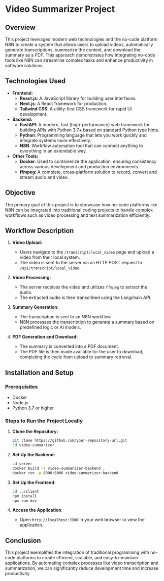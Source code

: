 # Video Summarizer Project

## Overview

This project leverages modern web technologies and the no-code platform N8N to create a system that allows users to upload videos, automatically generate transcriptions, summarize the content, and download the summary as a PDF. This approach demonstrates how integrating no-code tools like N8N can streamline complex tasks and enhance productivity in software solutions.

## Technologies Used

- **Frontend:**
  - **React.js**: A JavaScript library for building user interfaces.
  - **Next.js**: A React framework for production.
  - **Tailwind CSS**: A utility-first CSS framework for rapid UI development.
- **Backend:**
  - **FastAPI**: A modern, fast (high-performance) web framework for building APIs with Python 3.7+ based on standard Python type hints.
  - **Python**: Programming language that lets you work quickly and integrate systems more effectively.
  - **N8N**: Workflow automation tool that can connect anything to everything in an extendable way.
- **Other Tools:**
  - **Docker**: Used to containerize the application, ensuring consistency across various development and production environments.
  - **ffmpeg**: A complete, cross-platform solution to record, convert and stream audio and video.

## Objective

The primary goal of this project is to showcase how no-code platforms like N8N can be integrated into traditional coding projects to handle complex workflows such as video processing and text summarization efficiently.

## Workflow Description

1. **Video Upload:**

   - Users navigate to the `/transcript/local_video` page and upload a video from their local system.
   - The video is sent to the server via an HTTP POST request to `/api/transcript/local_video`.

2. **Video Processing:**

   - The server receives the video and utilizes `ffmpeg` to extract the audio.
   - The extracted audio is then transcribed using the Langchain API.

3. **Summary Generation:**

   - The transcription is sent to an N8N workflow.
   - N8N processes the transcription to generate a summary based on predefined logic or AI models.

4. **PDF Generation and Download:**
   - The summary is converted into a PDF document.
   - The PDF file is then made available for the user to download, completing the cycle from upload to summary retrieval.

## Installation and Setup

### Prerequisites

- Docker
- Node.js
- Python 3.7 or higher

### Steps to Run the Project Locally

1. **Clone the Repository:**

   ```bash
   git clone https://github.com/your-repository-url.git
   cd video-summarizer
   ```

2. **Set Up the Backend:**

   ```bash
   cd server
   docker build -t video-summarizer-backend .
   docker run -p 8000:8000 video-summarizer-backend
   ```

3. **Set Up the Frontend:**

   ```bash
   cd ../client
   npm install
   npm run dev
   ```

4. **Access the Application:**
   - Open `http://localhost:3000` in your web browser to view the application.

## Conclusion

This project exemplifies the integration of traditional programming with no-code platforms to create efficient, scalable, and easy-to-maintain applications. By automating complex processes like video transcription and summarization, we can significantly reduce development time and increase productivity.
